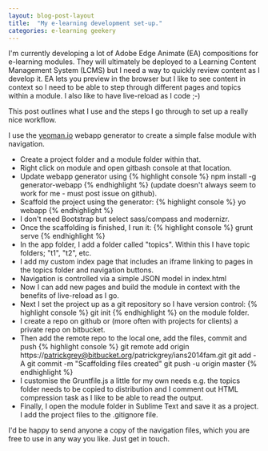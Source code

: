 ```yaml
---
layout: blog-post-layout
title:  "My e-learning development set-up."
categories: e-learning geekery
---
```


I'm currently developing a lot of Adobe Edge Animate (EA) compositions for e-learning modules. They will ultimately be deployed to a Learning Content Management System (LCMS) but I need a way to quickly review content as I develop it. EA lets you preview in the browser but I like to see content in context so I need to be able to step through different pages and topics within a module. I also like to have live-reload as I code ;-)

This post outlines what I use and the steps I go through to set up a really nice workflow.

I use the [yeoman.io](http://yeoman.io) webapp generator to create a simple false module with navigation.

* Create a project folder and a module folder within that.
* Right click on module and open gitbash console at that location.
* Update webapp generator using {% highlight console %} npm install -g generator-webapp {% endhighlight %} (update doesn't always seem to work for me - must post issue on github).
* Scaffold the project using the generator: {% highlight console %} yo webapp {% endhighlight %}
* I don't need Bootstrap but select sass/compass and modernizr.
* Once the scaffolding is finished, I run it: {% highlight console %} grunt serve {% endhighlight %}
* In the app folder, I add a folder called "topics". Within this I have topic folders; "t1", "t2", etc.
* I add my custom index page that includes an iframe linking to pages in the topics folder and navigation buttons.
* Navigation is controlled via a simple JSON model in index.html
* Now I can add new pages and build the module in context with the benefits of live-reload as I go.
* Next I set the project up as a git repository so I have version control: {% highlight console %} git init {% endhighlight %} on the module folder.
* I create a repo on github or (more often with projects for clients) a private repo on bitbucket.
* Then add the remote repo to the local one, add the files, commit and push {% highlight console %} git remote add origin https://patrickgrey@bitbucket.org/patrickgrey/ians2014fam.git
git add -A
git commit -m "Scaffolding files created"
git push -u origin master {% endhighlight %}
* I customise the Gruntfile.js a little for my own needs e.g. the topics folder needs to be copied to distribution and I comment out HTML compression task as I like to be able to read the output.
* Finally, I open the module folder in Sublime Text and save it as a project. I add the project files to the .gitignore file.


I'd be happy to send anyone a copy of the navigation files, which you are free to use in any way you like. Just get in touch.
